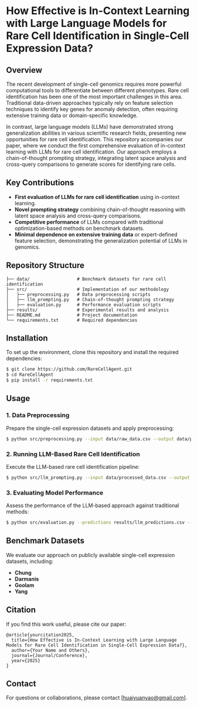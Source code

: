 # How Effective is In-Context Learning with Large Language Models for Rare Cell Identification in Single-Cell Expression Data?

## Overview
The recent development of single-cell genomics requires more powerful computational tools to differentiate between different phenotypes. Rare cell identification has been one of the most important challenges in this area. Traditional data-driven approaches typically rely on feature selection techniques to identify key genes for anomaly detection, often requiring extensive training data or domain-specific knowledge.

In contrast, large language models (LLMs) have demonstrated strong generalization abilities in various scientific research fields, presenting new opportunities for rare cell identification. This repository accompanies our paper, where we conduct the first comprehensive evaluation of in-context learning with LLMs for rare cell identification. Our approach employs a chain-of-thought prompting strategy, integrating latent space analysis and cross-query comparisons to generate scores for identifying rare cells.

## Key Contributions
- **First evaluation of LLMs for rare cell identification** using in-context learning.
- **Novel prompting strategy** combining chain-of-thought reasoning with latent space analysis and cross-query comparisons.
- **Competitive performance** of LLMs compared with traditional optimization-based methods on benchmark datasets.
- **Minimal dependence on extensive training data** or expert-defined feature selection, demonstrating the generalization potential of LLMs in genomics.

## Repository Structure
```
├── data/                  # Benchmark datasets for rare cell identification
├── src/                   # Implementation of our methodology
│   ├── preprocessing.py   # Data preprocessing scripts
│   ├── llm_prompting.py   # Chain-of-thought prompting strategy
│   ├── evaluation.py      # Performance evaluation scripts
├── results/               # Experimental results and analysis
├── README.md              # Project documentation
└── requirements.txt       # Required dependencies
```

## Installation
To set up the environment, clone this repository and install the required dependencies:
```sh
$ git clone https://github.com/RareCellAgent.git
$ cd RareCellAgent
$ pip install -r requirements.txt
```

## Usage
### 1. Data Preprocessing
Prepare the single-cell expression datasets and apply preprocessing:
```sh
$ python src/preprocessing.py --input data/raw_data.csv --output data/processed_data.csv
```

### 2. Running LLM-Based Rare Cell Identification
Execute the LLM-based rare cell identification pipeline:
```sh
$ python src/llm_prompting.py --input data/processed_data.csv --output results/llm_predictions.csv
```

### 3. Evaluating Model Performance
Assess the performance of the LLM-based approach against traditional methods:
```sh
$ python src/evaluation.py --predictions results/llm_predictions.csv --ground_truth data/labels.csv
```

## Benchmark Datasets
We evaluate our approach on publicly available single-cell expression datasets, including:
- **Chung**
- **Darmanis**
- **Goolam**
- **Yang**

## Citation
If you find this work useful, please cite our paper:
```
@article{yourcitation2025,
  title={How Effective is In-Context Learning with Large Language Models for Rare Cell Identification in Single-Cell Expression Data?},
  author={Your Name and Others},
  journal={Journal/Conference},
  year={2025}
}
```

## Contact
For questions or collaborations, please contact [huaiyuanyao@gmail.com].
